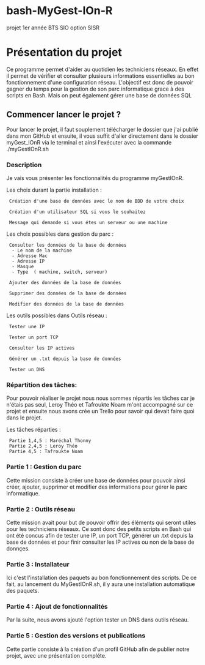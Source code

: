# bash-MyGest-IOn-R
projet 1er année BTS SIO option SISR
# Présentation du projet

Ce programme permet d'aider au quotidien les techniciens réseaux. 
En effet il permet de vérifier et consulter plusieurs informations essentielles au bon fonctionnement d'une configuration réseau.
L'objectif est donc de pouvoir gagner du temps pour la gestion de son parc informatique grace à des  scripts en Bash. Mais on peut également gérer une base de données SQL


## Commencer lancer le projet ?

Pour lancer le projet, il faut souplement télécharger le dossier que j'ai publié dans mon GitHub et ensuite, il vous suffit d'aller directement dans le dossier myGest_IOnR via le terminal et ainsi l'exécuter avec la commande ./myGestIOnR.sh


### Description

Je vais vous présenter les fonctionnalités du programme myGestIOnR.

Les choix durant la partie installation :

     Création d'une base de données avec le nom de BDD de votre choix

     Création d'un utilisateur SQL si vous le souhaitez

     Message qui demande si vous étes un serveur ou une machine

Les choix possibles dans gestion du parc : 

     Consulter les données de la base de données
      - Le nom de la machine
      - Adresse Mac
      - Adresse IP
      - Masque
      - Type  ( machine, switch, serveur)
      
     Ajouter des données de la base de données

     Supprimer des données de la base de données

     Modifier des données de la base de données


Les outils possibles dans Outils réseau : 

     Tester une IP
      
     Tester un port TCP
      
     Consulter les IP actives
      
     Générer un .txt depuis la base de données

     Tester un DNS

### Répartition des tâches:

Pour pouvoir réaliser le projet nous nous sommes répartis les tâches car je n'étais pas seul, Leroy Théo et Tafroukte Noam m'ont accompagné sur ce projet et ensuite nous avons crée un Trello pour savoir qui devait faire quoi dans le projet.

Les tâches réparties :

     Partie 1,4,5 : Maréchal Thonny
     Partie 2,4,5 : Leroy Théo
     Partie 4,5 : Tafroukte Noam

### Partie 1 : Gestion du parc

Cette mission consiste à créer une base de données pour pouvoir ainsi créer, ajouter, supprimer et modifier des informations pour gérer le parc informatique.

### Partie 2 : Outils réseau 

Cette mission avait pour but de pouvoir offrir des éléments qui seront utiles pour les techniciens réseaux. 
Ce sont donc des petits scripts en Bash qui ont été concus afin de tester une IP, un port TCP, générer un .txt depuis la base de données et pour finir consulter les IP actives ou non de la base de donnçes.

### Partie 3 : Installateur

Ici c'est l'installation des paquets au bon fonctionnement des scripts.
De ce fait, au lancement du MyGestIOnR.sh, il y aura une installation automatique des paquets.

### Partie 4 : Ajout de fonctionnalités

Par la suite, nous avons ajouté l'option tester un DNS dans outils réseau.

### Partie 5 : Gestion des versions et publications

Cette partie consiste à la création d'un profil GitHub afin de publier notre projet, avec une présentation compléte.
